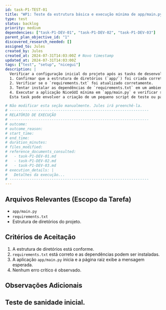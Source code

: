 ```yaml
---
id: task-P1-TEST-01
title: "WP1: Teste da estrutura básica e execução mínima de app/main.py"
type: test
status: backlog
priority: medium
dependencies: ["task-P1-DEV-01", "task-P1-DEV-02", "task-P1-DEV-03"]
parent_plan_objective_id: "1"
discovered_research_needed: []
assigned_to: Jules
created_by: Jules
created_at: 2024-07-31T14:03:00Z # Novo timestamp
updated_at: 2024-07-31T14:03:00Z
tags: ["test", "setup", "nicegui"]
description: |
  Verificar a configuração inicial do projeto após as tasks de desenvolvimento do Passo 1 do working-plan:
  1. Confirmar que a estrutura de diretórios (`app/`) foi criada corretamente e que `frontend/` e `backend/` foram removidos.
  2. Verificar se o `requirements.txt` foi atualizado corretamente.
  3. Tentar instalar as dependências de `requirements.txt` em um ambiente virtual limpo (simulado ou real).
  4. Executar a aplicação NiceGUI mínima em `app/main.py` e verificar se ela inicia sem erros e se a página "Olá, Mundo" é acessível.
  Esta task pode envolver a criação de um pequeno script de teste ou passos manuais de verificação.

# Não modificar esta seção manualmente. Jules irá preenchê-la.
# ---------------------------------------------------------------
# RELATÓRIO DE EXECUÇÃO
# ---------------------------------------------------------------
# outcome:
# outcome_reason:
# start_time:
# end_time:
# duration_minutes:
# files_modified:
# reference_documents_consulted:
#   - task-P1-DEV-01.md
#   - task-P1-DEV-02.md
#   - task-P1-DEV-03.md
# execution_details: |
#   Detalhes da execução...
# ---------------------------------------------------------------
---
```


## Arquivos Relevantes (Escopo da Tarefa)
* `app/main.py`
* `requirements.txt`
* Estrutura de diretórios do projeto.

## Critérios de Aceitação
1. A estrutura de diretórios está conforme.
2. `requirements.txt` está correto e as dependências podem ser instaladas.
3. A aplicação `app/main.py` inicia e a página raiz exibe a mensagem esperada.
4. Nenhum erro crítico é observado.

## Observações Adicionais
Teste de sanidade inicial.
---
